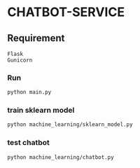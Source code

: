 # CHATBOT-SERVICE

## Requirement

```
Flask
Gunicorn
```

### Run

```sh
python main.py
```

### train sklearn model

```sh
python machine_learning/sklearn_model.py
```

### test chatbot

```sh
python machine_learning/chatbot.py
```
